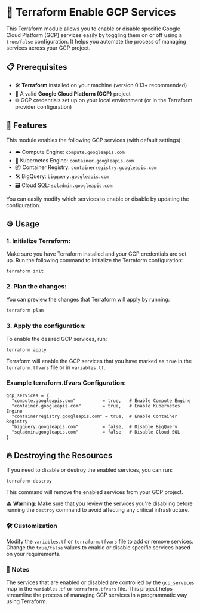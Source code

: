 # 🚀 Terraform Enable GCP Services

This Terraform module allows you to enable or disable specific Google Cloud Platform (GCP) services easily by toggling them on or off using a `true/false` configuration. It helps you automate the process of managing services across your GCP project.

## 📋 Prerequisites

- 🛠️ **Terraform** installed on your machine (version 0.13+ recommended)
- 🔐 A valid **Google Cloud Platform (GCP)** project
- 🌐 GCP credentials set up on your local environment (or in the Terraform provider configuration)

## 📝 Features

This module enables the following GCP services (with default settings):

- ☁️ Compute Engine: `compute.googleapis.com`
- 🐳 Kubernetes Engine: `container.googleapis.com`
- 📦 Container Registry: `containerregistry.googleapis.com`
- 🛠️ BigQuery: `bigquery.googleapis.com`
- 🗃️ Cloud SQL: `sqladmin.googleapis.com`

You can easily modify which services to enable or disable by updating the configuration.

## ⚙️ Usage

### 1. Initialize Terraform:

Make sure you have Terraform installed and your GCP credentials are set up. Run the following command to initialize the Terraform configuration:

```bash
terraform init
```

### 2. Plan the changes:
You can preview the changes that Terraform will apply by running:
```bash
terraform plan
```
### 3. Apply the configuration:
To enable the desired GCP services, run:
```bash
terraform apply
```
Terraform will enable the GCP services that you have marked as `true` in the `terraform.tfvars` file or in `variables.tf`.

### Example terraform.tfvars Configuration:
```
gcp_services = {
  "compute.googleapis.com"          = true,   # Enable Compute Engine
  "container.googleapis.com"        = true,   # Enable Kubernetes Engine
  "containerregistry.googleapis.com" = true,  # Enable Container Registry
  "bigquery.googleapis.com"         = false,  # Disable BigQuery
  "sqladmin.googleapis.com"         = false   # Disable Cloud SQL
}
```
## 🔥 Destroying the Resources
If you need to disable or destroy the enabled services, you can run:

```bash
terraform destroy
```
This command will remove the enabled services from your GCP project.

⚠️ **Warning:** Make sure that you review the services you're disabling before running the `destroy` command to avoid affecting any critical infrastructure.

### 🛠️ Customization
Modify the `variables.tf` or `terraform.tfvars` file to add or remove services.
Change the `true/false` values to enable or disable specific services based on your requirements.
### 📝 Notes
The services that are enabled or disabled are controlled by the `gcp_services` map in the `variables.tf` or `terraform.tfvars` file.
This project helps streamline the process of managing GCP services in a programmatic way using Terraform.